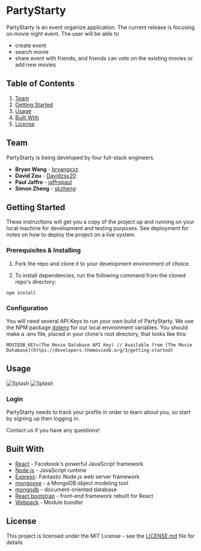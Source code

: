 # PartyStarty

PartyStarty is an event organize application.  The current release is focusing on movie night event.  The user will be able to
- create event
- search movie
- share event with friends, and friends can vote on the existing movies or add new movies

## Table of Contents

1. [Team](#team)
1. [Getting Started](#getting-started)
1. [Usage](#usage)
1. [Built With](#built-with)
1. [License](#license)

## Team

PartyStarty is being developed by four full-stack engineers.

* **Bryan Wang** - [bryangxyz](https://github.com/bryangxyz)
* **David Zou** - [Davidzsy20](https://github.com/Davidzsy20)
* **Paul Jaffre** - [jaffrepaul](https://github.com/jaffrepaul)
* **Simon Zheng** - [skzheng](https://github.com/skzheng)

## Getting Started

These instructions will get you a copy of the project up and running on your local machine for development and testing purposes. See deployment for notes on how to deploy the project on a live system.

### Prerequisites & Installing

1. Fork the repo and clone it to your development environment of choice.

2. To install dependencies, run the following command from the cloned repo's directory:

```npm install```

### Configuration

You will need several API Keys to run your own build of PartyStarty. We use the NPM package [dotenv](https://github.com/motdotla/dotenv) for our local environment variables. You should make a .env file, placed in your clone's root directory, that looks like this:

```
MOVIEDB_KEY=(The Movie Database API Key) // Available from [The Movie Database](https://developers.themoviedb.org/3/getting-started)
```

## Usage

![Splash](https://github.com/bryangxyz/PartyStarty/blob/dev/www/createevent.png)
![Splash](https://github.com/bryangxyz/PartyStarty/blob/dev/www/moviesearch.png)

### Login

PartyStarty needs to track your profile in order to learn about you, so start by signing up then logging in.

Contact us if you have any questions!

## Built With 

* [React](https://facebook.github.io/react/) - Facebook's powerful JavaScript framework
* [Node.js](https://nodejs.org) - JavaScript runtime
* [Express](https://expressjs.com/)- Fantastic Node.js web server framework
* [mongoose](https://github.com/Automattic/mongoose) - a MongoDB object modeling tool
* [mongodb](https://www.mongodb.com/) - document-oriented database
* [React bootstrap](https://github.com/react-bootstrap/react-bootstrap) - front-end framework rebuilt for React
* [Webpack](https://webpack.github.io/) - Module bundler

## License

This project is licensed under the MIT License - see the [LICENSE.md](LICENSE.md) file for details
